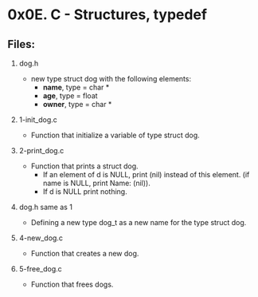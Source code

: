 # 0x0E. C - Structures, typedef

## Files:

1. dog.h
   - new type struct dog with the following elements:
     - **name**, type = char *
     - **age**, type = float
     - **owner**, type = char *

2. 1-init_dog.c
   - Function that initialize a variable of type struct dog.

3. 2-print_dog.c
   - Function that prints a struct dog.
     - If an element of d is NULL, print (nil) instead of this element. (if name is NULL, print Name: (nil)).
     - If d is NULL print nothing.

4. dog.h same as 1
   - Defining a new type dog_t as a new name for the type struct dog.

5. 4-new_dog.c
   - Function that creates a new dog.

6. 5-free_dog.c
   - Function that frees dogs.
